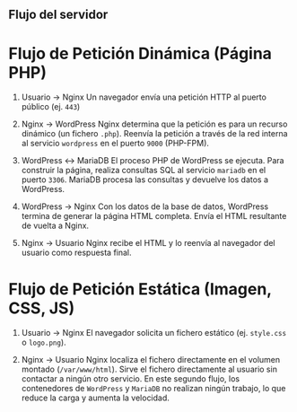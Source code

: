 ## Flujo del servidor

# Flujo de Petición Dinámica (Página PHP)

1.	Usuario → Nginx
	Un navegador envía una petición HTTP al puerto público (ej. `443`)

2.	Nginx → WordPress
	Nginx determina que la petición es para un recurso dinámico (un fichero `.php`).
	Reenvía la petición a través de la red interna al servicio `wordpress` en el puerto `9000` (PHP-FPM).

3.	WordPress ↔ MariaDB
	El proceso PHP de WordPress se ejecuta.
	Para construir la página, realiza consultas SQL al servicio `mariadb` en el puerto `3306`.
	MariaDB procesa las consultas y devuelve los datos a WordPress.

4.	WordPress → Nginx
	Con los datos de la base de datos, WordPress termina de generar la página HTML completa.
	Envía el HTML resultante de vuelta a Nginx.

5.	Nginx → Usuario
	Nginx recibe el HTML y lo reenvía al navegador del usuario como respuesta final.

# Flujo de Petición Estática (Imagen, CSS, JS)

1.	Usuario → Nginx
	El navegador solicita un fichero estático (ej. `style.css` o `logo.png`).

2.	Nginx → Usuario
	Nginx localiza el fichero directamente en el volumen montado (`/var/www/html`).
	Sirve el fichero directamente al usuario sin contactar a ningún otro servicio.
	En este segundo flujo, los contenedores de `WordPress` y `MariaDB` no realizan ningún trabajo, lo que reduce la carga y aumenta la velocidad.